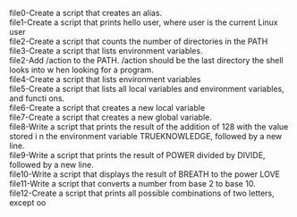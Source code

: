 file0-Create a script that creates an alias.                                              
file1-Create a script that prints hello user, where user is the current Linux user        
file2-Create a script that counts the number of directories in the PATH                   
file3-Create a script that lists environment variables.                                   
file2-Add /action to the PATH. /action should be the last directory the shell looks into w
hen looking for a program.                                                                
file4-Create a script that lists environment variables                                    
file5-Create a script that lists all local variables and environment variables, and functi
ons.                                                                                      
file6-Create a script that creates a new local variable                                   
file7-Create a script that creates a new global variable.                                 
file8-Write a script that prints the result of the addition of 128 with the value stored i
n the environment variable TRUEKNOWLEDGE, followed by a new line.                         
file9-Write a script that prints the result of POWER divided by DIVIDE, followed by a new 
line.                                                                                     
file10-Write a script that displays the result of BREATH to the power LOVE                
file11-Write a script that converts a number from base 2 to base 10.                      
file12-Create a script that prints all possible combinations of two letters, except oo
